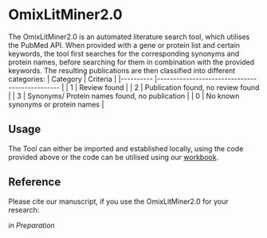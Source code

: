 # OmixLitMiner2.0
The OmixLitMiner2.0 is an automated literature search tool, which utilises the PubMed API. When provided with a gene or protein list and certain keywords, the tool first searches for the corresponding synonyms and protein names, before searching for them in combination with the provided keywords. 
The resulting publications are then classified into different categories:
| Category 	| Criteria                                      	|
|----------	|-----------------------------------------------	|
| 1        	| Review found                                  	|
| 2        	| Publication found, no review found            	|
| 3        	| Synonyms/ Protein names found, no publication 	|
| 0        	| No known synonyms or protein names            	|

## **Usage**
The Tool can either be imported and established locally, using the code provided above or the code can be utilised using our [workbook](https://colab.research.google.com/drive/1Vmu6a4CxAhM5LqZ-ZKn435ZKkuLI_mH3?usp=sharing).

## **Reference**
Please cite our manuscript, if you use the OmixLitMiner2.0 for your research:

*in Preparation*
